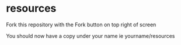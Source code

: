 # resources

Fork this repository with the Fork button on top right of screen

You should now have a copy under your name ie yourname/resources
